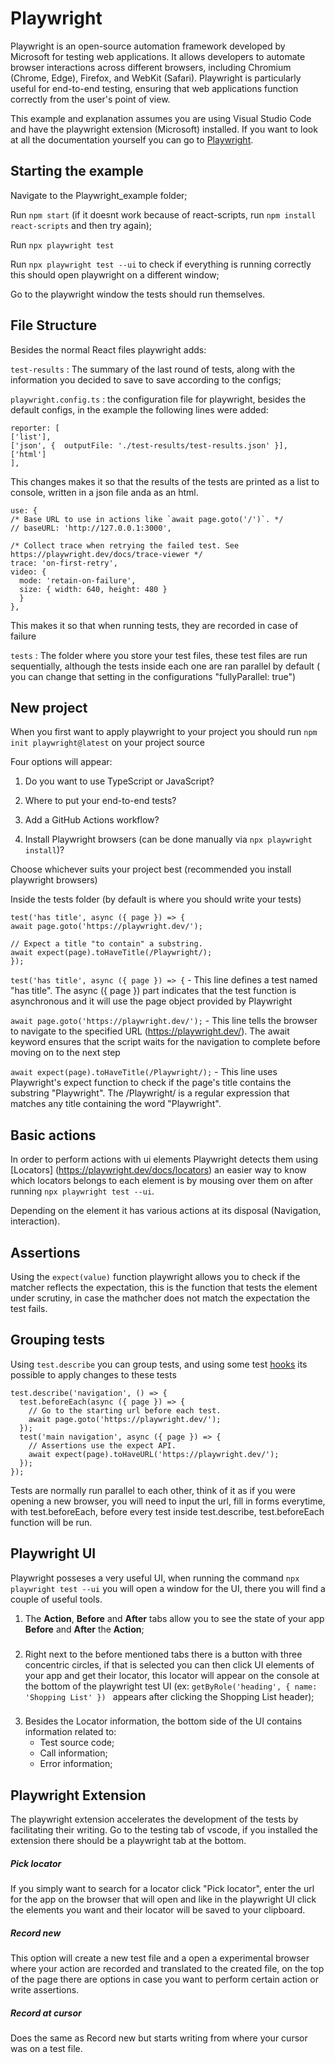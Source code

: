 # Playwright

Playwright is an open-source automation framework developed by Microsoft for testing web applications. It allows developers to automate browser interactions across different browsers, including Chromium (Chrome, Edge), Firefox, and WebKit (Safari). Playwright is particularly useful for end-to-end testing, ensuring that web applications function correctly from the user's point of view.

This example and explanation assumes you are using Visual Studio Code and have the playwright extension (Microsoft) installed.
If you want to look at all the documentation yourself you can go to [Playwright](https://playwright.dev/docs/intro).
## Starting the example

Navigate to the Playwright_example folder;

Run `npm start` (if it doesnt work because of react-scripts, run `npm install react-scripts` and then try again);

Run `npx playwright test`

Run `npx playwright test --ui` to check if everything is running correctly this should open playwright on a different window;

Go to the playwright window the tests should run themselves.

## File Structure

Besides the normal React files playwright adds:

`test-results` : The summary of the last round of tests, along with the information you decided to save to save according to the configs;

`playwright.config.ts` : the configuration file for playwright, besides the default configs, in the example the following lines were added:
    
    reporter: [
    ['list'],
    ['json', {  outputFile: './test-results/test-results.json' }],
    ['html']
    ],

This changes makes it so that the results of the tests are printed as a list to console, written in a json file anda as an html.


    use: {
    /* Base URL to use in actions like `await page.goto('/')`. */
    // baseURL: 'http://127.0.0.1:3000',

    /* Collect trace when retrying the failed test. See https://playwright.dev/docs/trace-viewer */
    trace: 'on-first-retry',
    video: {
      mode: 'retain-on-failure',
      size: { width: 640, height: 480 }
      }
    },

  This makes it so that when running tests, they are recorded in case of failure

`tests` : The folder where you store your test files, these test files are run sequentially, although the tests inside each one are ran parallel by default ( you can change that setting in the configurations "fullyParallel: true")

## New project

When you first want to apply playwright to your project you should run `npm init playwright@latest` on your project source

Four options will appear:

 1. Do you want to use TypeScript or JavaScript?

 2. Where to put your end-to-end tests?

 3. Add a GitHub Actions workflow?

 4. Install Playwright browsers (can be done manually via `npx playwright install`)?

Choose whichever suits your project best (recommended you install playwright browsers)

Inside the tests folder (by default is where you should write your tests)

    test('has title', async ({ page }) => {
    await page.goto('https://playwright.dev/');

    // Expect a title "to contain" a substring.
    await expect(page).toHaveTitle(/Playwright/);
    });

`test('has title', async ({ page }) => {` - This line defines a test named "has title". The async ({ page }) part indicates that the test function is asynchronous and it will use the page object provided by Playwright

`await page.goto('https://playwright.dev/');` - This line tells the browser to navigate to the specified URL (https://playwright.dev/). The await keyword ensures that the script waits for the navigation to complete before moving on to the next step

`await expect(page).toHaveTitle(/Playwright/);` - This line uses Playwright's expect function to check if the page's title contains the substring "Playwright". The /Playwright/ is a regular expression that matches any title containing the word "Playwright".


## Basic actions
In order to perform actions with ui elements Playwright detects them using [Locators] (https://playwright.dev/docs/locators) an easier way to know which locators belongs to each element is by mousing over them on after running  `npx playwright test --ui`.

Depending on the element it has various actions at its disposal (Navigation, interaction).

## Assertions
Using the `expect(value)` function playwright allows you to check if the matcher reflects the expectation, this is the function that tests the element under scrutiny, in case the mathcher does not match the expectation the test fails.


## Grouping tests
Using `test.describe` you can group tests, and using some test [hooks](https://playwright.dev/docs/api/class-test) its possible to apply changes to these tests

    test.describe('navigation', () => {
      test.beforeEach(async ({ page }) => {
        // Go to the starting url before each test.
        await page.goto('https://playwright.dev/');
      });
      test('main navigation', async ({ page }) => {
        // Assertions use the expect API.
        await expect(page).toHaveURL('https://playwright.dev/');
      });
    });

Tests are normally run parallel to each other, think of it as if you were opening a new browser, you will need to input the url, fill in forms everytime, with test.beforeEach, before every test inside test.describe, test.beforeEach function will be run.

## Playwright UI

Playwright posseses a very useful UI, when running the command `npx playwright test --ui` you will open a window for the UI, there you will find a couple of useful tools.

1. The __Action__, __Before__ and __After__ tabs allow you to see the state of your app __Before__ and __After__ the __Action__;
###
2. Right next to the before mentioned tabs there is a button with three concentric circles, if that is selected you can then click UI elements of your app and get their locator, this locator will appear on the console at the bottom of the playwright test UI (ex: `getByRole('heading', { name: 'Shopping List' }) ` appears after clicking the Shopping List header);
###
3. Besides the Locator information, the bottom side of the UI contains information related to:
    - Test source code;
    - Call information;
    - Error information;

## Playwright Extension
The playwright extension accelerates the development of the tests by facilitating their writing.
Go to the testing tab of vscode, if you installed the extension there should be a playwright tab at the bottom. 

##### Pick locator
If you simply want to search for a locator click "Pick locator", enter the url for the app on the browser that will open and like in the playwright UI click the elements you want and their locator will be saved to your clipboard.
##### Record new
This option will create a new test file and a open a experimental browser where your action are recorded and translated to the created file, on the top of the page there are options in case you want to perform certain action or write assertions.
##### Record at cursor
Does the same as Record new but starts writing from where your cursor was on a test file.


